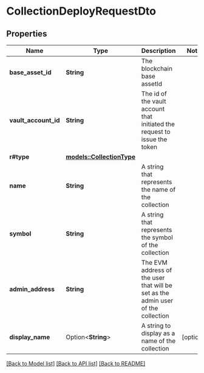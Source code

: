 # CollectionDeployRequestDto

## Properties

Name | Type | Description | Notes
------------ | ------------- | ------------- | -------------
**base_asset_id** | **String** | The blockchain base assetId | 
**vault_account_id** | **String** | The id of the vault account that initiated the request to issue the token | 
**r#type** | [**models::CollectionType**](CollectionType.md) |  | 
**name** | **String** | A string that represents the name of the collection | 
**symbol** | **String** | A string that represents the symbol of the collection | 
**admin_address** | **String** | The EVM address of the user that will be set as the admin user of the collection | 
**display_name** | Option<**String**> | A string to display as a name of the collection | [optional]

[[Back to Model list]](../README.md#documentation-for-models) [[Back to API list]](../README.md#documentation-for-api-endpoints) [[Back to README]](../README.md)


